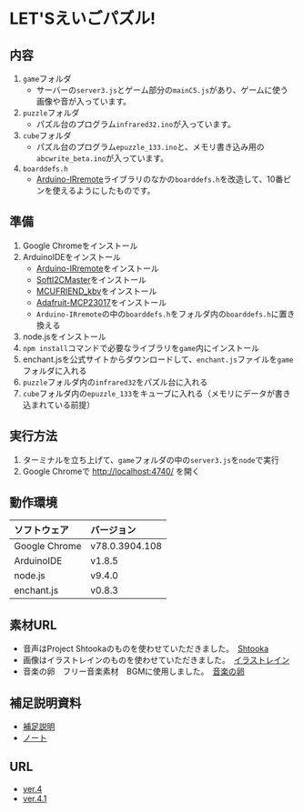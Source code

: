 # LET'Sえいごパズル!

## 内容

1. `game`フォルダ
	- サーバーの`server3.js`とゲーム部分の`mainC5.js`があり、ゲームに使う画像や音が入っています。
2. `puzzle`フォルダ
    - パズル台のプログラム`infrared32.ino`が入っています。
3. `cube`フォルダ
    - パズル台のプログラム`epuzzle_133.ino`と、メモリ書き込み用の`abcwrite_beta.ino`が入っています。
4. `boarddefs.h`
    - [Arduino-IRremote](https://github.com/z3t0/Arduino-IRremote)ライブラリのなかの`boarddefs.h`を改造して、10番ピンを使えるようにしたものです。

## 準備

1. Google Chromeをインストール
2. ArduinoIDEをインストール
    - [Arduino-IRremote](https://github.com/z3t0/Arduino-IRremote)をインストール
    - [SoftI2CMaster](https://github.com/felias-fogg/SoftI2CMaster)をインストール
    - [MCUFRIEND_kbv](https://github.com/prenticedavid/MCUFRIEND_kbv)をインストール
    - [Adafruit-MCP23017](https://github.com/adafruit/Adafruit-MCP23017-Arduino-Library)をインストール
    - `Arduino-IRremote`の中の`boarddefs.h`をフォルダ内の`boarddefs.h`に置き換える
3. node.jsをインストール
4. `npm install`コマンドで必要なライブラリを`game`内にインストール
5. enchant.jsを公式サイトからダウンロードして、`enchant.js`ファイルを`game`フォルダに入れる
6. `puzzle`フォルダ内の`infrared32`をパズル台に入れる
7. `cube`フォルダ内の`epuzzle_133`をキューブに入れる（メモリにデータが書き込まれている前提）

## 実行方法

1. ターミナルを立ち上げて、`game`フォルダの中の`server3.js`を`node`で実行
2. Google Chromeで [http://localhost:4740/](http://localhost:4740/) を開く

## 動作環境

|   ソフトウェア  |  バージョン  |
|:--------------|:---------------|
| Google Chrome | v78.0.3904.108 |
| ArduinoIDE    | v1.8.5         |
| node.js       | v9.4.0         |
| enchant.js    | v0.8.3         |

## 素材URL

- 音声はProject Shtookaのものを使わせていただきました。　[Shtooka](http://swac-collections.org/download.php)
- 画像はイラストレインのものを使わせていただきました。　[イラストレイン](https://illustrain.com/)
- 音楽の卵　フリー音楽素材　BGMに使用しました。　[音楽の卵](http://ontama-m.com/ongaku_kawaii.html)

## 補足説明資料

- [補足説明](https://github.com/shotaro27/LetsEigoPuzzle/blob/master/letseigo.pdf)
- [ノート](https://github.com/shotaro27/LetsEigoPuzzle/blob/master/eigonote.pdf)

## URL

- [ver.4](https://youtu.be/NaKyxNWOZd4)
- [ver.4.1](https://youtu.be/6gHKgkAUkWE)